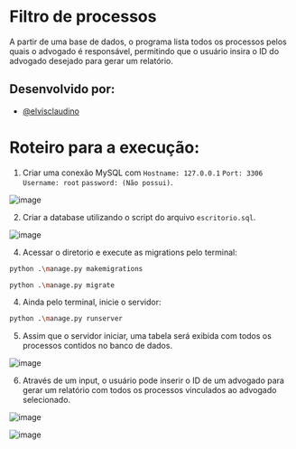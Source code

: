 
# Filtro de processos

A partir de uma base de dados, o programa lista todos os processos pelos quais o advogado é responsável, permitindo que o usuário insira o ID do advogado desejado para gerar um relatório.

## Desenvolvido por:

- [@elvisclaudino](https://github.com/elvisclaudino)

# Roteiro para a execução:

1. Criar uma conexão MySQL com `Hostname: 127.0.0.1` `Port: 3306` `Username: root` `password: (Não possui)`.
   
![image](https://github.com/elvisclaudino/hash-table/assets/102040112/72d94052-337e-41c0-828d-b120e4c4aba7)

2. Criar a database utilizando o script do arquivo `escritorio.sql`.

![image](https://github.com/elvisclaudino/filtrar-processos-django/assets/102040112/59ea44f5-dca2-4704-a8e0-8b4867fa5bb3)

4. Acessar o diretorio e execute as migrations pelo terminal:
   
```bash
python .\manage.py makemigrations
```
```bash
python .\manage.py migrate
```

4. Ainda pelo terminal, inicie o servidor:

```bash
python .\manage.py runserver
```

5. Assim que o servidor iniciar, uma tabela será exibida com todos os processos contidos no banco de dados.

![image](https://github.com/elvisclaudino/hash-table/assets/102040112/43f506af-28b6-45c7-9f80-881abdf05765)

6. Através de um input, o usuário pode inserir o ID de um advogado para gerar um relatório com todos os processos vinculados ao advogado selecionado.

![image](https://github.com/elvisclaudino/hash-table/assets/102040112/2294e2dd-9133-4e33-9aff-bc2b7f8ffbbd)

![image](https://github.com/elvisclaudino/hash-table/assets/102040112/317eaf24-e842-4683-a5f5-098a509861c6)
